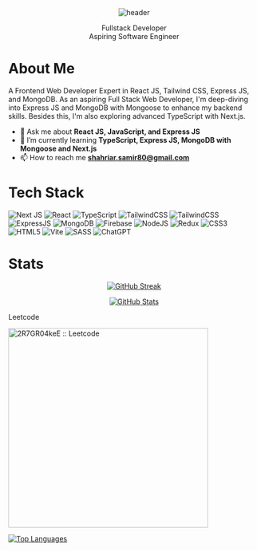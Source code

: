 <div align="center">
  <img src="https://i.ibb.co/g45YRqP/Screenshot-134.png" alt="header"/>
</div>
<p align='center'>
Fullstack Developer <br> 
Aspiring Software Engineer</p> 



# About Me
A Frontend Web Developer Expert in React JS, Tailwind CSS, Express JS, and MongoDB. As an aspiring Full Stack Web Developer, I'm deep-diving into Express JS and MongoDB with Mongoose to enhance my backend skills. Besides this, I'm also exploring advanced TypeScript with Next.js. 

- 💬 Ask me about **React JS, JavaScript, and Express JS**
- 🌱 I’m currently learning **TypeScript, Express JS, MongoDB with Mongoose and Next.js**
- 📫 How to reach me **shahriar.samir80@gmail.com**

# Tech Stack
![Next JS](https://img.shields.io/badge/Next-black?style=for-the-badge&logo=next.js&logoColor=white) 
![React](https://img.shields.io/badge/react-%2320232a.svg?style=for-the-badge&logo=react&logoColor=%2361DAFB) 
![TypeScript](https://img.shields.io/badge/typescript-%23007ACC.svg?style=for-the-badge&logo=typescript&logoColor=white)
![TailwindCSS](https://img.shields.io/badge/tailwindcss-%2338B2AC.svg?style=for-the-badge&logo=tailwind-css&logoColor=white)
![TailwindCSS](https://img.shields.io/badge/Bootstrap-7952B3?style=for-the-badge&logo=bootstrap&logoColor=white)
![ExpressJS](https://img.shields.io/badge/Express.js-%23404d59.svg?style=for-the-badge&logo=express&logoColor=white) 
![MongoDB](https://img.shields.io/badge/MongoDB-%234ea94b.svg?style=for-the-badge&logo=mongodb&logoColor=white) 
![Firebase](https://img.shields.io/badge/Firebase-039BE5?style=for-the-badge&logo=Firebase&logoColor=white) 
![NodeJS](https://img.shields.io/badge/node.js-6DA55F?style=for-the-badge&logo=node.js&logoColor=white) 
![Redux](https://img.shields.io/badge/redux-%23593d88.svg?style=for-the-badge&logo=redux&logoColor=white) ![CSS3](https://img.shields.io/badge/css3-%231572B6.svg?style=for-the-badge&logo=css3&logoColor=white) ![HTML5](https://img.shields.io/badge/html5-%23E34F26.svg?style=for-the-badge&logo=html5&logoColor=white) ![Vite](https://img.shields.io/badge/vite-%23646CFF.svg?style=for-the-badge&logo=vite&logoColor=white) ![SASS](https://img.shields.io/badge/SASS-hotpink.svg?style=for-the-badge&logo=SASS&logoColor=white) ![ChatGPT](https://img.shields.io/badge/ChatGPT-74aa9c?style=for-the-badge&logo=openai&logoColor=white) 


# Stats
<p align="center">
  <a href="https://git.io/streak-stats">
    <img src="https://streak-stats.demolab.com/?user=Shahriar-Samir&theme=algolia" alt="GitHub Streak">
  </a>
</p>

<p align='center'>
  <a href="https://git.io/streak-stats"> <img src="https://github-readme-stats.vercel.app/api?username=Shahriar-Samir&show_icons=true&theme=algolia" alt="GitHub Stats" style="flex: 1;"></a> 
</p>
<p align='center'>
  <p align='center'>      
    <p>Leetcode</p>
    <img width="400" src="https://leetcode-badge-sage.vercel.app/badge/2R7GR04keE?theme=algolia&border_radius=10" alt="2R7GR04keE :: Leetcode" />
  </p>
<a href="https://git.io/streak-stats"><img src="https://github-readme-stats.vercel.app/api/top-langs/?username=Shahriar-Samir&show_icons=true&theme=algolia&layout=compact" alt="Top Languages" style="flex: 1;"></a>   
</p>

